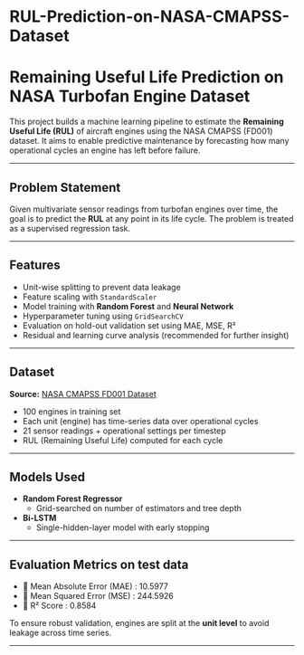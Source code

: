 # RUL-Prediction-on-NASA-CMAPSS-Dataset
# Remaining Useful Life Prediction on NASA Turbofan Engine Dataset

This project builds a machine learning pipeline to estimate the **Remaining Useful Life (RUL)** of aircraft engines using the NASA CMAPSS (FD001) dataset. It aims to enable predictive maintenance by forecasting how many operational cycles an engine has left before failure.

---

## Problem Statement

Given multivariate sensor readings from turbofan engines over time, the goal is to predict the **RUL** at any point in its life cycle. The problem is treated as a supervised regression task.

---

## Features

- Unit-wise splitting to prevent data leakage  
- Feature scaling with `StandardScaler`  
- Model training with **Random Forest** and **Neural Network**  
- Hyperparameter tuning using `GridSearchCV`  
- Evaluation on hold-out validation set using MAE, MSE, R²  
- Residual and learning curve analysis (recommended for further insight)

---

## Dataset

**Source:** [NASA CMAPSS FD001 Dataset](https://www.nasa.gov/content/prognostics-center-of-excellence-data-set-repository/)

- 100 engines in training set  
- Each unit (engine) has time-series data over operational cycles  
- 21 sensor readings + operational settings per timestep  
- RUL (Remaining Useful Life) computed for each cycle

---

## Models Used

- **Random Forest Regressor**  
  - Grid-searched on number of estimators and tree depth  
- **Bi-LSTM**  
  - Single-hidden-layer model with early stopping

---

## Evaluation Metrics on test data

- 🔹 Mean Absolute Error (MAE)  : 10.5977
- 🔹 Mean Squared Error (MSE)   : 244.5926
- 🔹 R² Score                   : 0.8584


To ensure robust validation, engines are split at the **unit level** to avoid leakage across time series.

---


